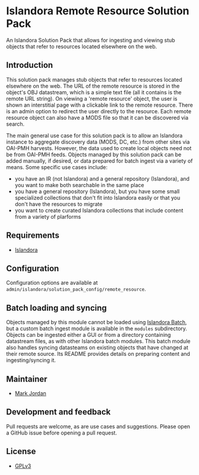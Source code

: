 # Islandora Remote Resource Solution Pack

An Islandora Solution Pack that allows for ingesting and viewing stub objects that refer to resources located elsewhere on the web.

## Introduction

This solution pack manages stub objects that refer to resources located elsewhere on the web. The URL of the remote resource is stored in the object's OBJ datastream, which is a simple text file (all it contains is the remote URL string). On viewing a 'remote resource' object, the user is shown an interstitial page with a clickable link to the remote resource. There is an admin option to redirect the user directly to the resource. Each remote resource object can also have a MODS file so that it can be discovered via search.

The main general use case for this solution pack is to allow an Islandora instance to aggregate discovery data (MODS, DC, etc.) from other sites via OAI-PMH harvests. However, the data used to create local objects need not be from OAI-PMH feeds. Objects managed by this solution pack can be added manually, if desired, or data prepared for batch ingest via a variety of means. Some specific use cases include:

* you have an IR (not Islandora) and a general repository (Islandora), and you want to make both searchable in the same place
* you have a general repository (Islandora), but you have some small specialized collections that don't fit into Islandora easily or that you don't have the resources to migrate
* you want to create curated Islandora collections that include content from a variety of plarforms

## Requirements

* [Islandora](https://github.com/Islandora/islandora)

## Configuration

Configuration options are available at `admin/islandora/solution_pack_config/remote_resource`.

## Batch loading and syncing

Objects managed by this module cannot be loaded using [Islandora Batch](https://github.com/Islandora/islandora_batch), but a custom batch ingest module is available in the `modules` subdirectory. Objects can be ingested either a GUI or from a directory containing datastream files, as with other Islandora batch modules. This batch module also handles syncing datasteams on existing objects that have changed at their remote source. Its README provides details on preparing content and ingesting/syncing it.

## Maintainer

* [Mark Jordan](https://github.com/mjordan)

## Development and feedback

Pull requests are welcome, as are use cases and suggestions. Please open a GitHub issue before opening a pull request.

## License

* [GPLv3](http://www.gnu.org/licenses/gpl-3.0.txt)
